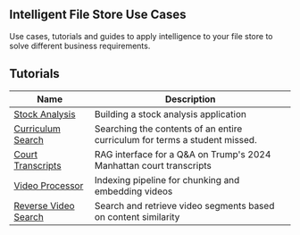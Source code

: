 ## Intelligent File Store Use Cases

Use cases, tutorials and guides to apply intelligence to your file store to solve different business requirements.

## Tutorials

| Name                                              | Description                                                                |
| ------------------------------------------------- | -------------------------------------------------------------------------- |
| [Stock Analysis](/stock-analysis)                 | Building a stock analysis application                                      |
| [Curriculum Search](/universal-curriculum-search) | Searching the contents of an entire curriculum for terms a student missed. |
| [Court Transcripts](/trump-court-transcripts)     | RAG interface for a Q&A on Trump's 2024 Manhattan court transcripts        |
| [Video Processor](/video-processing)              | Indexing pipeline for chunking and embedding videos                        |
| [Reverse Video Search](/reverse-video-search)     | Search and retrieve video segments based on content similarity             |
